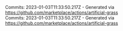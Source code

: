 Commits: 2023-01-03T11:33:50.217Z - Generated via https://github.com/marketplace/actions/artificial-grass
<br>
Commits: 2023-01-03T11:33:50.217Z - Generated via https://github.com/marketplace/actions/artificial-grass
<br>
